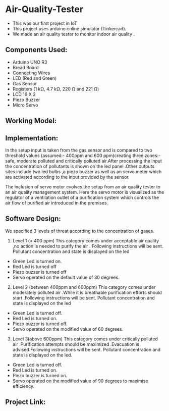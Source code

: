 # Air-Quality-Tester

* This was our first project in IoT
* This project uses arduino online simulator (Tinkercad).
* We made an air quality tester to monitor indoor air quality .

## Components Used:
* Arduino UNO R3
* Bread Board 
* Connecting Wires
* LED (Red and Green)
* Gas Sensor
* Registers (1 kΩ, 4.7 kΩ, 220 Ω and 221 Ω)
* LCD 16 X 2 
* Piezo Buzzer
* Micro Servo

## Working Model:
## Implementation:

In the setup input is taken  from the gas sensor and is  compared  to two threshold values (assumed:- 400ppm and 600 ppm)creating three zones:- safe, moderate polluted and critically polluted air.After processing the input the concentration of pollutants is shown on the led panel .Other outputs sites include two led bulbs ,a piezo buzzer as well as an servo meter which are activated according to the input provided by the sensor.

The inclusion of servo motor evolves the setup from an air quality tester to an air quality management system. Here the servo motor is visualized as the regulator of a ventilation outlet of a purification system which controls the air flow of purified air introduced in the premises.




## Software Design:

We specified 3 levels of threat according to the concentration of gases.

1. Level 1  (< 400 ppm)
This category comes under acceptable air quality ,no action is needed to purify the air . Following instructions  will be sent.
Pollutant concentration and state is displayed on the led 
* Green Led is turned on.
* Red Led is turned off 
* Piezo buzzer is turned off
* Servo operated on the default value of 30 degrees.
2. Level 2 (between 400ppm and 600ppm)
This category comes under moderately polluted air .While it is breathable purification efforts should start .Following instructions will be sent.
Pollutant concentration and state is displayed on the led
* Green Led is turned off.
* Red Led  is turned on. 
* Piezo buzzer is turned off.
* Servo operated on the modified value of 60 degrees.
3. Level 3(above 600ppm)
This category comes under critically polluted air .Purification attempts should be maximized .Evacuation is advised.Following instructions will be sent.
Pollutant concentration and state is displayed on the led.
* Green Led is turned off.
* Red Led  is turned on. 
* Piezo buzzer is turned on.
* Servo operated on the modified value of 90 degrees to maximise efficiency.


## Project Link: 

